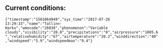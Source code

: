 ## Current conditions: 
 ``` {"timestamp":"1501064949","sys_time":"2017-07-26 13:29:33","name":"Tallinn-Harku","wmocode":"26038","phenomenon":"Variable clouds","visibility":"20.0","precipitations":"0","airpressure":"1005.6","relativehumidity":"67","airtemperature":"20.2","winddirection":"40","windspeed":"5.9","windspeedmax":"9.4"} ```
